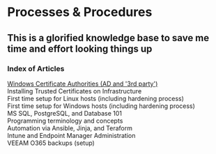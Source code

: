 # Processes & Procedures  

## This is a glorified knowledge base to save me time and effort looking things up

### Index of Articles  

[Windows Certificate Authorities (AD and '3rd party')](AD-CertServices.md)  
Installing Trusted Certificates on Infrastructure  
First time setup for Linux hosts (including hardening process)  
First time setup for Windows hosts (including hardening process)  
MS SQL, PostgreSQL, and Database 101  
Programming terminology and concepts  
Automation via Ansible, Jinja, and Teraform  
Intune and Endpoint Manager Administration  
VEEAM O365 backups (setup)  
